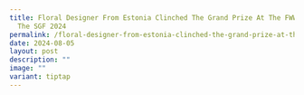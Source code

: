 ```yaml
---
title: Floral Designer From Estonia Clinched The Grand Prize At The FWWC During
  The SGF 2024
permalink: /floral-designer-from-estonia-clinched-the-grand-prize-at-the-fwwc-during-the-sgf-2024/
date: 2024-08-05
layout: post
description: ""
image: ""
variant: tiptap
---
```

